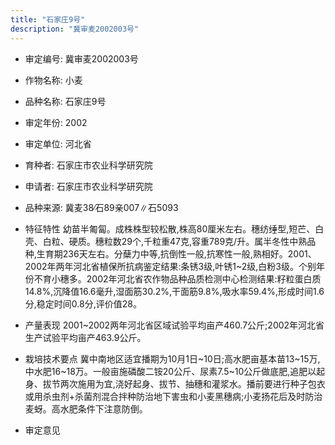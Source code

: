 ```yaml
---
title: "石家庄9号"
description: "冀审麦2002003号"
---
```

* 审定编号:  冀审麦2002003号

*  作物名称:  小麦

*  品种名称:  石家庄9号

*  审定年份:  2002

*  审定单位:  河北省

* 育种者:  石家庄市农业科学研究院

*  申请者:  石家庄市农业科学研究院

*  品种来源:  冀麦38∕石89亲007∥石5093

*  特征特性
幼苗半匍匐。成株株型较松散,株高80厘米左右。穗纺缍型,短芒、白壳、白粒、硬质。穗粒数29个,千粒重47克,容重789克/升。属半冬性中熟品种,生育期236天左右。分蘖力中等,抗倒性一般,抗寒性一般,熟相好。2001、2002年两年河北省植保所抗病鉴定结果:条锈3级,叶锈1~2级,白粉3级。个别年份不育小穗多。2002年河北省农作物品种品质检测中心检测结果:籽粒蛋白质14.8%,沉降值16.6毫升,湿面筋30.2%,干面筋9.8%,吸水率59.4%,形成时间1.6分,稳定时间0.8分,评价值28。

*  产量表现
2001~2002两年河北省区域试验平均亩产460.7公斤;2002年河北省生产试验平均亩产463.9公斤。

*  栽培技术要点
冀中南地区适宜播期为10月1日~10日;高水肥亩基本苗13~15万,中水肥16~18万。一般亩施磷酸二铵20公斤、尿素7.5~10公斤做底肥,追肥以起身、拔节两次施用为宜,浇好起身、拔节、抽穗和灌浆水。播前要进行种子包衣或用杀虫剂+杀菌剂混合拌种防治地下害虫和小麦黑穗病;小麦扬花后及时防治麦蚜。高水肥条件下注意防倒。

*  审定意见

